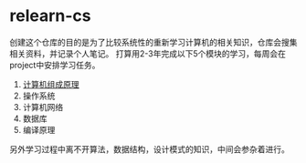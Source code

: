 # relearn-cs

创建这个仓库的目的是为了比较系统性的重新学习计算机的相关知识，仓库会搜集相关资料，并记录个人笔记。
打算用2-3年完成以下5个模块的学习，每周会在project中安排学习任务。

1. [计算机组成原理](./computer-organization/README.md)
2. 操作系统
3. 计算机网络
4. 数据库
5. 编译原理

另外学习过程中离不开算法，数据结构，设计模式的知识，中间会参杂着进行。
